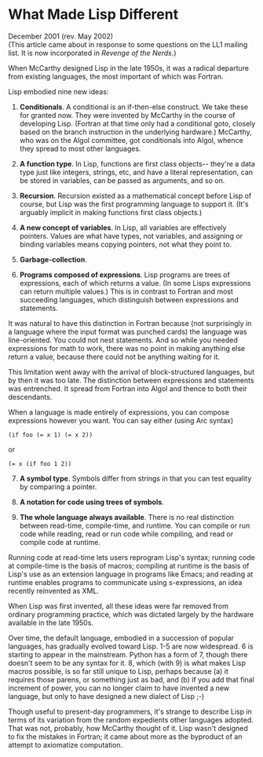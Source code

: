 # What Made Lisp Different

December 2001 (rev. May 2002)  
(This article came about in response to some questions on the LL1 mailing list. It is now incorporated in _Revenge of the Nerds_.)

When McCarthy designed Lisp in the late 1950s, it was a radical departure from existing languages, the most important of which was Fortran.

Lisp embodied nine new ideas:

1. **Conditionals**. A conditional is an if-then-else construct. We take these for granted now. They were invented by McCarthy in the course of developing Lisp. (Fortran at that time only had a conditional goto, closely based on the branch instruction in the underlying hardware.) McCarthy, who was on the Algol committee, got conditionals into Algol, whence they spread to most other languages.

2. **A function type**. In Lisp, functions are first class objects-- they're a data type just like integers, strings, etc, and have a literal representation, can be stored in variables, can be passed as arguments, and so on.

3. **Recursion**. Recursion existed as a mathematical concept before Lisp of course, but Lisp was the first programming language to support it. (It's arguably implicit in making functions first class objects.)

4. **A new concept of variables**. In Lisp, all variables are effectively pointers. Values are what have types, not variables, and assigning or binding variables means copying pointers, not what they point to.

5. **Garbage-collection**.

6. **Programs composed of expressions**. Lisp programs are trees of expressions, each of which returns a value. (In some Lisps expressions can return multiple values.) This is in contrast to Fortran and most succeeding languages, which distinguish between expressions and statements.

It was natural to have this distinction in Fortran because (not surprisingly in a language where the input format was punched cards) the language was line-oriented. You could not nest statements. And so while you needed expressions for math to work, there was no point in making anything else return a value, because there could not be anything waiting for it.

This limitation went away with the arrival of block-structured languages, but by then it was too late. The distinction between expressions and statements was entrenched. It spread from Fortran into Algol and thence to both their descendants.

When a language is made entirely of expressions, you can compose expressions however you want. You can say either (using Arc syntax)

`(if foo (= x 1) (= x 2))`

or

`(= x (if foo 1 2))`

7. **A symbol type**. Symbols differ from strings in that you can test equality by comparing a pointer.

8. **A notation for code using trees of symbols**.

9. **The whole language always available**. There is no real distinction between read-time, compile-time, and runtime. You can compile or run code while reading, read or run code while compiling, and read or compile code at runtime.

Running code at read-time lets users reprogram Lisp's syntax; running code at compile-time is the basis of macros; compiling at runtime is the basis of Lisp's use as an extension language in programs like Emacs; and reading at runtime enables programs to communicate using s-expressions, an idea recently reinvented as XML.

When Lisp was first invented, all these ideas were far removed from ordinary programming practice, which was dictated largely by the hardware available in the late 1950s.

Over time, the default language, embodied in a succession of popular languages, has gradually evolved toward Lisp. 1-5 are now widespread. 6 is starting to appear in the mainstream. Python has a form of 7, though there doesn't seem to be any syntax for it. 8, which (with 9) is what makes Lisp macros possible, is so far still unique to Lisp, perhaps because (a) it requires those parens, or something just as bad, and (b) if you add that final increment of power, you can no longer claim to have invented a new language, but only to have designed a new dialect of Lisp ;-)

Though useful to present-day programmers, it's strange to describe Lisp in terms of its variation from the random expedients other languages adopted. That was not, probably, how McCarthy thought of it. Lisp wasn't designed to fix the mistakes in Fortran; it came about more as the byproduct of an attempt to axiomatize computation.